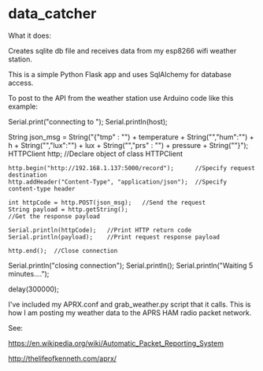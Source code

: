 # data_catcher


What it does:

Creates sqlite db file and receives data from my esp8266 wifi weather station.

This is a simple Python Flask app and uses SqlAlchemy for database access.


To post to the API from the weather station use Arduino code like this example:

Serial.print("connecting to ");
  Serial.println(host);

  String json_msg = String("{\"tmp\" : \"") + temperature + String("\",\"hum\":\"") + h + String("\",\"lux\":\"") + lux + String("\",\"prs\" : \"") + pressure + String("\"}");
   HTTPClient http;    //Declare object of class HTTPClient
   
    http.begin("http://192.168.1.137:5000/record");      //Specify request destination
    http.addHeader("Content-Type", "application/json");  //Specify content-type header
 
    int httpCode = http.POST(json_msg);   //Send the request
    String payload = http.getString();                                        //Get the response payload
 
    Serial.println(httpCode);   //Print HTTP return code
    Serial.println(payload);    //Print request response payload
 
    http.end();  //Close connection

  Serial.println("closing connection");
  Serial.println();
  Serial.println("Waiting 5 minutes....");

  delay(300000);

I've included my APRX.conf and grab_weather.py script that it calls.  This is how I am posting my weather data to the APRS HAM radio packet network.

See:  

https://en.wikipedia.org/wiki/Automatic_Packet_Reporting_System

http://thelifeofkenneth.com/aprx/

